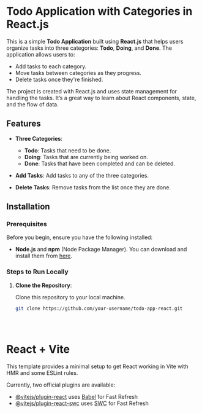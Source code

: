 # Todo Application with Categories in React.js

This is a simple **Todo Application** built using **React.js** that helps users organize tasks into three categories: **Todo**, **Doing**, and **Done**. The application allows users to:

- Add tasks to each category.
- Move tasks between categories as they progress.
- Delete tasks once they're finished.

The project is created with React.js and uses state management for handling the tasks. It’s a great way to learn about React components, state, and the flow of data.

## Features

- **Three Categories**:
  - **Todo**: Tasks that need to be done.
  - **Doing**: Tasks that are currently being worked on.
  - **Done**: Tasks that have been completed and can be deleted.
  
- **Add Tasks**: Add tasks to any of the three categories.
- **Delete Tasks**: Remove tasks from the list once they are done.

  

## Installation

### Prerequisites

Before you begin, ensure you have the following installed:

- **Node.js** and **npm** (Node Package Manager). You can download and install them from [here](https://nodejs.org/).

### Steps to Run Locally

1. **Clone the Repository**:

   Clone this repository to your local machine.

   ```bash
   git clone https://github.com/your-username/todo-app-react.git





# React + Vite

This template provides a minimal setup to get React working in Vite with HMR and some ESLint rules.

Currently, two official plugins are available: 

- [@vitejs/plugin-react](https://github.com/vitejs/vite-plugin-react/blob/main/packages/plugin-react/README.md) uses [Babel](https://babeljs.io/) for Fast Refresh
- [@vitejs/plugin-react-swc](https://github.com/vitejs/vite-plugin-react-swc) uses [SWC](https://swc.rs/) for Fast Refresh
